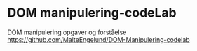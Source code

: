 # DOM manipulering-codeLab
DOM manipulering opgaver og forståelse
https://github.com/MalteEngelund/DOM-Manipulering-codelab